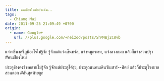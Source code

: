 ```yaml
---
title: คนเชียงใหม่อย่างฉัน..
tags:
  - Chiang Mai
date: 2011-09-25 21:09:49 +0700
origin:
  - name: Google+
    url: //plus.google.com/+neizod/posts/ShM4Bj2C8vb
---
```


แจ่งศรีพงศรีภูมิอะไรไม่รู้จัก รู้จักแต่แจ่งเซ็นทรัล, แจ่งหมูกระทะ, แจ่งดวงกมล แล้วก็แจ่งสวนปรุง #คนเชียงใหม่

ประตูช้างคงช้างคลานไม่รู้จัก รู้จักแต่ประตูโต้รุ่ง, ประตูถนนคนเดินวันเสาร์--ทิตย์ แล้วก็ประตูโรงบาลสวนดอก #อันสุดท้ายถูก
